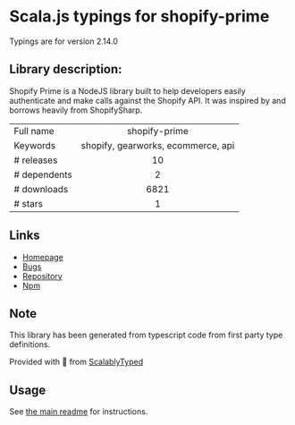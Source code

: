 
# Scala.js typings for shopify-prime

Typings are for version 2.14.0

## Library description:
Shopify Prime is a NodeJS library built to help developers easily authenticate and make calls against the Shopify API. It was inspired by and borrows heavily from ShopifySharp.

|                    |                 |
| ------------------ | :-------------: |
| Full name          | shopify-prime |
| Keywords           | shopify, gearworks, ecommerce, api |
| # releases         | 10 |
| # dependents       | 2 |
| # downloads        | 6821 |
| # stars            | 1 |

## Links
- [Homepage](https://github.com/nozzlegear/shopify-prime#readme)
- [Bugs](https://github.com/nozzlegear/shopify-prime/issues)
- [Repository](https://github.com/nozzlegear/shopify-prime)
- [Npm](https://www.npmjs.com/package/shopify-prime)
    


## Note
This library has been generated from typescript code from first party type definitions.

Provided with :purple_heart: from [ScalablyTyped](https://github.com/oyvindberg/ScalablyTyped)

## Usage
See [the main readme](../../readme.md) for instructions.


